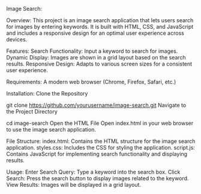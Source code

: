 Image Search:

Overview:
This project is an image search application that lets users search for images by entering keywords. It is built with HTML, CSS, and JavaScript and includes a responsive design for an optimal user experience across devices.

Features:
Search Functionality: Input a keyword to search for images.
Dynamic Display: Images are shown in a grid layout based on the search results.
Responsive Design: Adapts to various screen sizes for a consistent user experience.

Requirements:
A modern web browser (Chrome, Firefox, Safari, etc.)

Installation:
Clone the Repository

git clone https://github.com/yourusername/image-search.git
Navigate to the Project Directory

cd image-search
Open the HTML File Open index.html in your web browser to use the image search application.

File Structure:
index.html: Contains the HTML structure for the image search application.
styles.css: Includes the CSS for styling the application.
script.js: Contains JavaScript for implementing search functionality and displaying results.

Usage:
Enter Search Query: Type a keyword into the search box.
Click Search: Press the search button to display images related to the keyword.
View Results: Images will be displayed in a grid layout.
